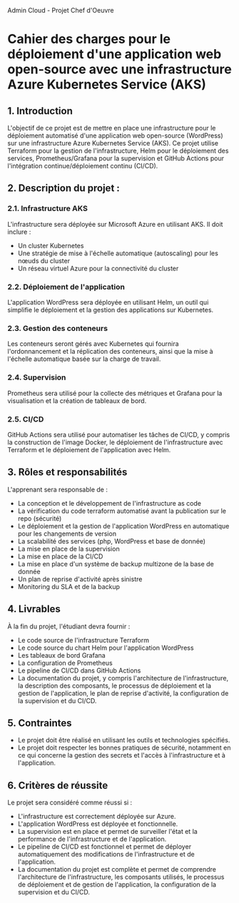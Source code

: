 Admin Cloud - Projet Chef d'Oeuvre
# Cahier des charges pour le déploiement d'une application web open-source avec une infrastructure Azure Kubernetes Service (AKS)

## 1. Introduction

L'objectif de ce projet est de mettre en place une infrastructure pour le déploiement automatisé d'une application web open-source (WordPress) sur une infrastructure Azure Kubernetes Service (AKS). Ce projet utilise Terraform pour la gestion de l'infrastructure, Helm pour le déploiement des services, Prometheus/Grafana pour la supervision et GitHub Actions pour l'intégration continue/déploiement continu (CI/CD).

## 2. Description du projet :

### 2.1. Infrastructure AKS

L'infrastructure sera déployée sur Microsoft Azure en utilisant AKS. Il doit inclure :

* Un cluster Kubernetes
* Une stratégie de mise à l'échelle automatique (autoscaling) pour les nœuds du cluster
* Un réseau virtuel Azure pour la connectivité du cluster

### 2.2. Déploiement de l'application

L'application WordPress sera déployée en utilisant Helm, un outil qui simplifie le déploiement et la gestion des applications sur Kubernetes.

### 2.3. Gestion des conteneurs

Les conteneurs seront gérés avec Kubernetes qui fournira l'ordonnancement et la réplication des conteneurs, ainsi que la mise à l'échelle automatique basée sur la charge de travail.

### 2.4. Supervision

Prometheus sera utilisé pour la collecte des métriques et Grafana pour la visualisation et la création de tableaux de bord.

### 2.5. CI/CD

GitHub Actions sera utilisé pour automatiser les tâches de CI/CD, y compris la construction de l'image Docker, le déploiement de l'infrastructure avec Terraform et le déploiement de l'application avec Helm.

## 3. Rôles et responsabilités

L'apprenant sera responsable de :

* La conception et le développement de l'infrastructure as code
* La vérification du code terraform automatisé avant la publication sur le repo (sécurité)
* Le déploiement et la gestion de l'application WordPress en automatique pour les changements de version
* La scalabilité des services (php, WordPress et base de donnée)
* La mise en place de la supervision
* La mise en place de la CI/CD
* La mise en place d'un système de backup multizone de la base de donnée
* Un plan de reprise d'activité après sinistre
* Monitoring du SLA et de la backup

## 4. Livrables

À la fin du projet, l'étudiant devra fournir :

* Le code source de l'infrastructure Terraform
* Le code source du chart Helm pour l'application WordPress
* Les tableaux de bord Grafana
* La configuration de Prometheus
* Le pipeline de CI/CD dans GitHub Actions
* La documentation du projet, y compris l'architecture de l'infrastructure, la description des composants, le processus de déploiement et la gestion de l'application, le plan de reprise d'activité, la configuration de la supervision et du CI/CD.

## 5. Contraintes

*  Le projet doit être réalisé en utilisant les outils et technologies spécifiés.
*  Le projet doit respecter les bonnes pratiques de sécurité, notamment en ce qui concerne la gestion des secrets et l'accès à l'infrastructure et à l'application.

## 6. Critères de réussite

Le projet sera considéré comme réussi si :

* L'infrastructure est correctement déployée sur Azure.
* L'application WordPress est déployée et fonctionnelle.
* La supervision est en place et permet de surveiller l'état et la performance de l'infrastructure et de l'application.
* Le pipeline de CI/CD est fonctionnel et permet de déployer automatiquement des modifications de l'infrastructure et de l'application.
* La documentation du projet est complète et permet de comprendre l'architecture de l'infrastructure, les composants utilisés, le processus de déploiement et de gestion de l'application, la configuration de la supervision et du CI/CD.
